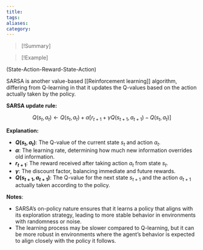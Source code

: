 ```yaml
---
title: 
tags: 
aliases: 
category:
---
```

>[!Summary]
>

>[!Example]
>


(State-Action-Reward-State-Action)

SARSA is another value-based [[Reinforcement learning]] algorithm, differing from Q-learning in that it updates the Q-values based on the action actually taken by the policy.

**SARSA update rule:**

$$
Q(s_t, a_t) \leftarrow Q(s_t, a_t) + \alpha \left[ r_{t+1} + \gamma Q(s_{t+1}, a_{t+1}) - Q(s_t, a_t) \right]
$$

**Explanation:**

- **$Q(s_t, a_t)$**: The Q-value of the current state $s_t$ and action $a_t$.
- **$\alpha$**: The learning rate, determining how much new information overrides old information.
- **$r_{t+1}$**: The reward received after taking action $a_t$ from state $s_t$.
- **$\gamma$**: The discount factor, balancing immediate and future rewards.
- **$Q(s_{t+1}, a_{t+1})$**: The Q-value for the next state $s_{t+1}$ and the action $a_{t+1}$ actually taken according to the policy.

**Notes**:

- SARSA’s on-policy nature ensures that it learns a policy that aligns with its exploration strategy, leading to more stable behavior in environments with randomness or noise.
- The learning process may be slower compared to Q-learning, but it can be more robust in environments where the agent’s behavior is expected to align closely with the policy it follows.
